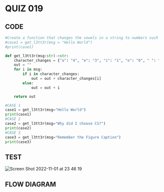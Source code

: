 # QUIZ 019

## CODE
```.py
#Create a function that changes the vowels in a string to numbers such as a=4, e=3, i=1, o=0 and space by _
#case1 = get_l3tt3r(msg = "Hello World")
#print(case1)

def get_l3tt3r(msg:str)->str:
    character_changes = {"a": "4", "e": "3", "i": "1", "o": "0", " ": "_"}
    out = ""
    for i in msg:
        if i in character_changes:
            out = out + character_changes[i]
        else:
            out = out + i

    return out

#CASE 1
case1 = get_l3tt3r(msg="Hello World")
print(case1)
#CASE 2
case2 = get_l3tt3r(msg="Why did I choose CS?")
print(case2)
#CASE 3
case3 = get_l3tt3r(msg="Remember the Figure Caption")
print(case3)
```
## TEST
![Screen Shot 2022-11-01 at 23 46 19](https://user-images.githubusercontent.com/111761417/199261743-3d095010-f462-45dd-a9e8-cfd4179cfed3.png)

## FLOW DIAGRAM

